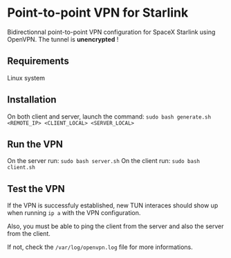 # Point-to-point VPN for Starlink

Bidirectionnal point-to-point VPN configuration for SpaceX Starlink using OpenVPN. The tunnel is **unencrypted** !

## Requirements

Linux system

## Installation

On both client and server, launch the command: `sudo bash generate.sh <REMOTE_IP> <CLIENT_LOCAL> <SERVER_LOCAL>`

## Run the VPN

On the server run: `sudo bash server.sh`
On the client run: `sudo bash client.sh`

## Test the VPN

If the VPN is successfuly established, new TUN interaces should show up when running `ip a` with the VPN configuration.

Also, you must be able to ping the client from the server and also the server from the client.

If not, check the `/var/log/openvpn.log` file for more informations.